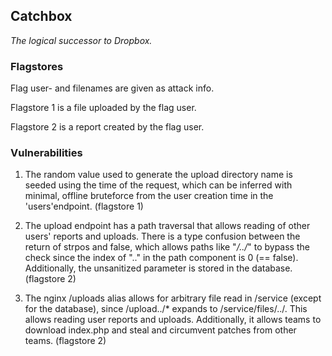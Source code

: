 ## Catchbox

*The logical successor to Dropbox.*

### Flagstores

Flag user- and filenames are given as attack info.

Flagstore 1 is a file uploaded by the flag user.

Flagstore 2 is a report created by the flag user.

### Vulnerabilities

1. The random value used to generate the upload directory name is seeded
   using the time of the request, which can be inferred with minimal,
   offline bruteforce from the user creation time in the 'users'endpoint.
   (flagstore 1)

2. The upload endpoint has a path traversal that allows reading of other
   users' reports and uploads. There is a type confusion between the return of
   strpos and false, which allows paths like "*/../*" to bypass the check
   since the index of ".." in the path component is 0 (== false). Additionally,
   the unsanitized parameter is stored in the database. (flagstore 2)

3. The nginx /uploads alias allows for arbitrary file read in /service
   (except for the database), since /upload../* expands to /service/files/../.
   This allows reading user reports and uploads. Additionally, it allows teams
   to download index.php and steal and circumvent patches from other teams.
   (flagstore 2)


